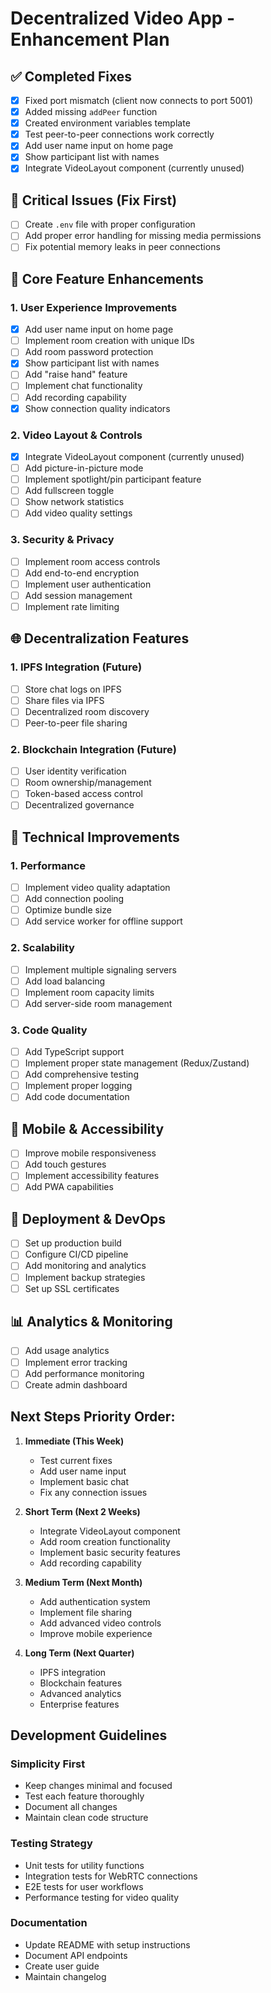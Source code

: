 # Decentralized Video App - Enhancement Plan

## ✅ Completed Fixes
- [x] Fixed port mismatch (client now connects to port 5001)
- [x] Added missing `addPeer` function
- [x] Created environment variables template
- [x] Test peer-to-peer connections work correctly
- [x] Add user name input on home page
- [x] Show participant list with names
- [x] Integrate VideoLayout component (currently unused)

## 🚨 Critical Issues (Fix First)
- [ ] Create `.env` file with proper configuration
- [ ] Add proper error handling for missing media permissions
- [ ] Fix potential memory leaks in peer connections

## 🎯 Core Feature Enhancements

### 1. User Experience Improvements
- [x] Add user name input on home page
- [ ] Implement room creation with unique IDs
- [ ] Add room password protection
- [x] Show participant list with names
- [ ] Add "raise hand" feature
- [ ] Implement chat functionality
- [ ] Add recording capability
- [x] Show connection quality indicators

### 2. Video Layout & Controls
- [x] Integrate VideoLayout component (currently unused)
- [ ] Add picture-in-picture mode
- [ ] Implement spotlight/pin participant feature
- [ ] Add fullscreen toggle
- [ ] Show network statistics
- [ ] Add video quality settings

### 3. Security & Privacy
- [ ] Implement room access controls
- [ ] Add end-to-end encryption
- [ ] Implement user authentication
- [ ] Add session management
- [ ] Implement rate limiting

## 🌐 Decentralization Features

### 1. IPFS Integration (Future)
- [ ] Store chat logs on IPFS
- [ ] Share files via IPFS
- [ ] Decentralized room discovery
- [ ] Peer-to-peer file sharing

### 2. Blockchain Integration (Future)
- [ ] User identity verification
- [ ] Room ownership/management
- [ ] Token-based access control
- [ ] Decentralized governance

## 🔧 Technical Improvements

### 1. Performance
- [ ] Implement video quality adaptation
- [ ] Add connection pooling
- [ ] Optimize bundle size
- [ ] Add service worker for offline support

### 2. Scalability
- [ ] Implement multiple signaling servers
- [ ] Add load balancing
- [ ] Implement room capacity limits
- [ ] Add server-side room management

### 3. Code Quality
- [ ] Add TypeScript support
- [ ] Implement proper state management (Redux/Zustand)
- [ ] Add comprehensive testing
- [ ] Implement proper logging
- [ ] Add code documentation

## 📱 Mobile & Accessibility
- [ ] Improve mobile responsiveness
- [ ] Add touch gestures
- [ ] Implement accessibility features
- [ ] Add PWA capabilities

## 🚀 Deployment & DevOps
- [ ] Set up production build
- [ ] Configure CI/CD pipeline
- [ ] Add monitoring and analytics
- [ ] Implement backup strategies
- [ ] Set up SSL certificates

## 📊 Analytics & Monitoring
- [ ] Add usage analytics
- [ ] Implement error tracking
- [ ] Add performance monitoring
- [ ] Create admin dashboard

## Next Steps Priority Order:

1. **Immediate (This Week)**
   - Test current fixes
   - Add user name input
   - Implement basic chat
   - Fix any connection issues

2. **Short Term (Next 2 Weeks)**
   - Integrate VideoLayout component
   - Add room creation functionality
   - Implement basic security features
   - Add recording capability

3. **Medium Term (Next Month)**
   - Add authentication system
   - Implement file sharing
   - Add advanced video controls
   - Improve mobile experience

4. **Long Term (Next Quarter)**
   - IPFS integration
   - Blockchain features
   - Advanced analytics
   - Enterprise features

## Development Guidelines

### Simplicity First
- Keep changes minimal and focused
- Test each feature thoroughly
- Document all changes
- Maintain clean code structure

### Testing Strategy
- Unit tests for utility functions
- Integration tests for WebRTC connections
- E2E tests for user workflows
- Performance testing for video quality

### Documentation
- Update README with setup instructions
- Document API endpoints
- Create user guide
- Maintain changelog 